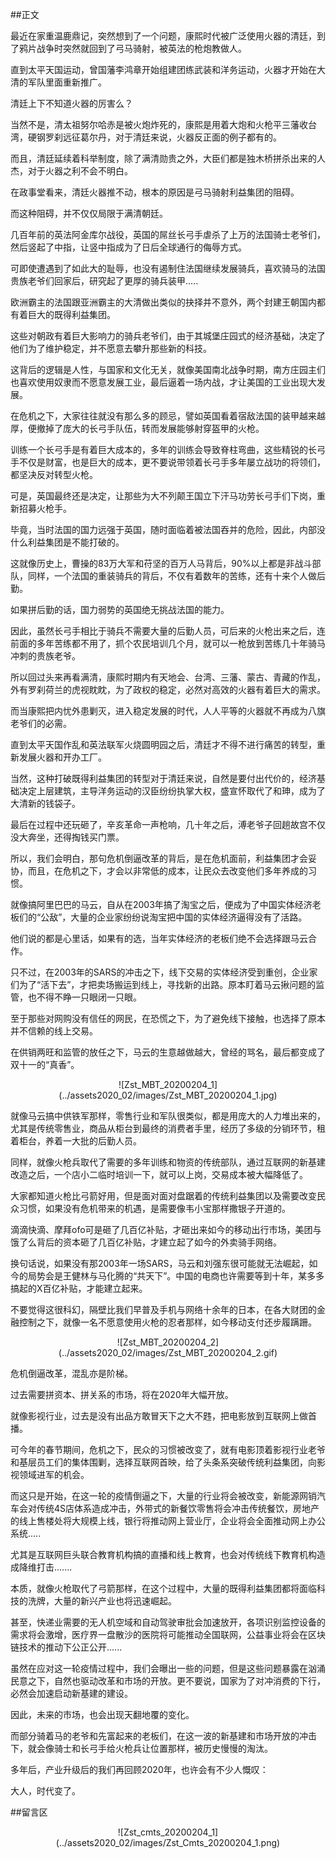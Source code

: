 ##正文

最近在家重温鹿鼎记，突然想到了一个问题，康熙时代被广泛使用火器的清廷，到了鸦片战争时突然就回到了弓马骑射，被英法的枪炮教做人。

直到太平天国运动，曾国藩李鸿章开始组建团练武装和洋务运动，火器才开始在大清的军队里面重新推广。

清廷上下不知道火器的厉害么？

当然不是，清太祖努尔哈赤是被火炮炸死的，康熙是用着大炮和火枪平三藩收台湾，硬钢罗刹远征葛尔丹，对于清廷来说，火器反正面的例子都有的。

而且，清廷延续着科举制度，除了满清勋贵之外，大臣们都是独木桥拼杀出来的人杰，对于火器之利不会不明白。

在政事堂看来，清廷火器推不动，根本的原因是弓马骑射利益集团的阻碍。

而这种阻碍，并不仅仅局限于满清朝廷。

几百年前的英法阿金库尔战役，英国的屌丝长弓手虐杀了上万的法国骑士老爷们，然后竖起了中指，让竖中指成为了日后全球通行的侮辱方式。

可即使遭遇到了如此大的耻辱，也没有遏制住法国继续发展骑兵，喜欢骑马的法国贵族老爷们回家后，研究起了更厚的骑兵装甲.....

欧洲霸主的法国跟亚洲霸主的大清做出类似的抉择并不意外，两个封建王朝国内都有着巨大的既得利益集团。

这些对朝政有着巨大影响力的骑兵老爷们，由于其城堡庄园式的经济基础，决定了他们为了维护稳定，并不愿意去攀升那些新的科技。

这背后的逻辑是人性，与国家和文化无关，就像美国南北战争时期，南方庄园主们也喜欢使用奴隶而不愿意发展工业，最后逼着一场内战，才让美国的工业出现大发展。

在危机之下，大家往往就没有那么多的顾忌，譬如英国看着宿敌法国的装甲越来越厚，便撤掉了庞大的长弓手队伍，转而发展能够射穿盔甲的火枪。

训练一个长弓手是有着巨大成本的，多年的训练会导致脊柱弯曲，这些精锐的长弓手不仅是财富，也是巨大的成本，更不要说带领着长弓手多年屡立战功的将领们，都坚决反对转型火枪。

可是，英国最终还是决定，让那些为大不列颠王国立下汗马功劳长弓手们下岗，重新招募火枪手。

毕竟，当时法国的国力远强于英国，随时面临着被法国吞并的危险，因此，内部没什么利益集团是不能打破的。

这就像历史上，曹操的83万大军和苻坚的百万人马背后，90%以上都是非战斗部队，同样，一个法国的重装骑兵的背后，不仅有着数年的苦练，还有十来个人做后勤。

如果拼后勤的话，国力弱势的英国绝无挑战法国的能力。

因此，虽然长弓手相比于骑兵不需要大量的后勤人员，可后来的火枪出来之后，连前面的多年苦练都不用了，抓个农民培训几个月，就可以一枪放到苦练几十年骑马冲刺的贵族老爷。

所以回过头来再看满清，康熙时期内有天地会、台湾、三藩、蒙古、青藏的作乱，外有罗刹荷兰的虎视眈眈，为了政权的稳定，必然对高效的火器有着巨大的需求。

而当康熙把内忧外患剿灭，进入稳定发展的时代，人人平等的火器就不再成为八旗老爷们的必需。

直到太平天国作乱和英法联军火烧圆明园之后，清廷才不得不进行痛苦的转型，重新发展火器和开办工厂。

当然，这种打破既得利益集团的转型对于清廷来说，自然是要付出代价的，经济基础决定上层建筑，主导洋务运动的汉臣纷纷执掌大权，盛宣怀取代了和珅，成为了大清新的钱袋子。

最后在过程中还玩砸了，辛亥革命一声枪响，几十年之后，溥老爷子回趟故宫不仅没大奔坐，还得掏钱买门票。

所以，我们会明白，那句危机倒逼改革的背后，是在危机面前，利益集团才会妥协，而且，在危机之下，才会以非常低的成本，让民众去改变他们多年养成的习惯。

就像搞阿里巴巴的马云，自从在2003年搞了淘宝之后，便成为了中国实体经济老板们的“公敌”，大量的企业家纷纷说淘宝把中国的实体经济逼得没有了活路。

他们说的都是心里话，如果有的选，当年实体经济的老板们绝不会选择跟马云合作。

只不过，在2003年的SARS的冲击之下，线下交易的实体经济受到重创，企业家们为了“活下去”，才把卖场搬运到线上，寻找新的出路。原本盯着马云揪问题的监管，也不得不睁一只眼闭一只眼。

至于那些对网购没有信任的网民，在恐慌之下，为了避免线下接触，也选择了原本并不信赖的线上交易。

在供销两旺和监管的放任之下，马云的生意越做越大，曾经的骂名，最后都变成了双十一的“真香”。

 <div align="center">![Zst_MBT_20200204_1](../assets2020_02/images/Zst_MBT_20200204_1.jpg)</div>

就像马云搞中供铁军那样，零售行业和军队很类似，都是用庞大的人力堆出来的，尤其是传统零售业，商品从柜台到最终的消费者手里，经历了多级的分销环节，租着柜台，养着一大批的后勤人员。

同样，就像火枪兵取代了需要的多年训练和物资的传统部队，通过互联网的新基建改造之后，一个店小二临时培训一下，就可以上岗，交易成本被大幅降低了。

大家都知道火枪比弓箭好用，但是面对面对盘踞着的传统利益集团以及需要改变民众习惯，如果没有危机带来的机遇，是需要像韦小宝那样撒银子开道的。

滴滴快滴、摩拜ofo可是砸了几百亿补贴，才砸出来如今的移动出行市场，美团与饿了么背后的资本砸了几百亿补贴，才建立起了如今的外卖骑手网络。

换句话说，如果没有那2003年一场SARS，马云和刘强东很可能就无法崛起，如今的局势会是王健林与马化腾的“共天下”。中国的电商也许需要等到十年，某多多搞起的X百亿补贴，才能建立起来。

不要觉得这很科幻，隔壁比我们早普及手机与网络十余年的日本，在各大财团的金融控制之下，就像一名不愿意使用火枪的忍者那样，如今移动支付还步履蹒跚。
 
 <div align="center">![Zst_MBT_20200204_2](../assets2020_02/images/Zst_MBT_20200204_2.gif)</div>

危机倒逼改革，混乱亦是阶梯。

过去需要拼资本、拼关系的市场，将在2020年大幅开放。

就像影视行业，过去是没有出品方敢冒天下之大不韪，把电影放到互联网上做首播。

可今年的春节期间，危机之下，民众的习惯被改变了，就有电影顶着影视行业老爷和基层员工们的集体围剿，选择互联网首映，给了头条系突破传统利益集团，向影视领域进军的机会。

而这只是开始，在这一轮的疫情倒逼之下，大量的行业将会被改变，新能源网销汽车会对传统4S店体系造成冲击，外带式的新餐饮零售将会冲击传统餐饮，房地产的线上售楼处将大规模上线，银行将推动网上营业厅，企业将会全面推动网上办公系统.....

尤其是互联网巨头联合教育机构搞的直播和线上教育，也会对传统线下教育机构造成降维打击.......

本质，就像火枪取代了弓箭那样，在这个过程中，大量的既得利益集团都将面临科技的洗牌，大量的新兴产业也将迅速崛起。

甚至，快递业需要的无人机空域和自动驾驶审批会加速放开，各项识别监控设备的需求将会激增，医疗界一盘散沙的医院将可能推动全国联网，公益事业将会在区块链技术的推动下公正公开......

虽然在应对这一轮疫情过程中，我们会曝出一些的问题，但是这些问题暴露在汹涌民意之下，自然也驱动改革和市场的开放。更不要说，国家为了对冲消费的下行，必然会加速启动新基建的建设。

因此，未来的市场，也会出现天翻地覆的变化。

而部分骑着马的老爷和先富起来的老板们，在这一波的新基建和市场开放的冲击下，就会像骑士和长弓手给火枪兵让位置那样，被历史慢慢的淘汰。

多年后，产业升级后的我们再回顾2020年，也许会有不少人慨叹：

大人，时代变了。

##留言区
 <div align="center">![Zst_cmts_20200204_1](../assets2020_02/images/Zst_Cmts_20200204_1.png)</div>